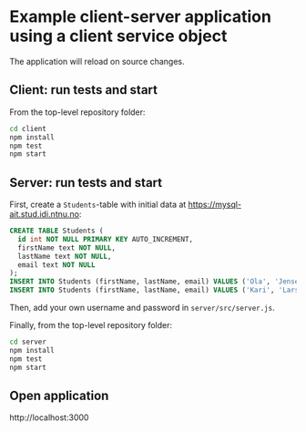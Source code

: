 # Example client-server application using a client service object
The application will reload on source changes.

## Client: run tests and start
From the top-level repository folder:
```sh
cd client
npm install
npm test
npm start
```

## Server: run tests and start
First, create a `Students`-table with initial data at https://mysql-ait.stud.idi.ntnu.no:
```sql
CREATE TABLE Students (
  id int NOT NULL PRIMARY KEY AUTO_INCREMENT,
  firstName text NOT NULL,
  lastName text NOT NULL,
  email text NOT NULL
);
INSERT INTO Students (firstName, lastName, email) VALUES ('Ola', 'Jensen', 'ola.jensen@ntnu.no');
INSERT INTO Students (firstName, lastName, email) VALUES ('Kari', 'Larsen', 'kari.larsen@ntnu.no');
```

Then, add your own username and password in `server/src/server.js`.

Finally, from the top-level repository folder:
```sh
cd server
npm install
npm test
npm start
```

## Open application
http://localhost:3000
